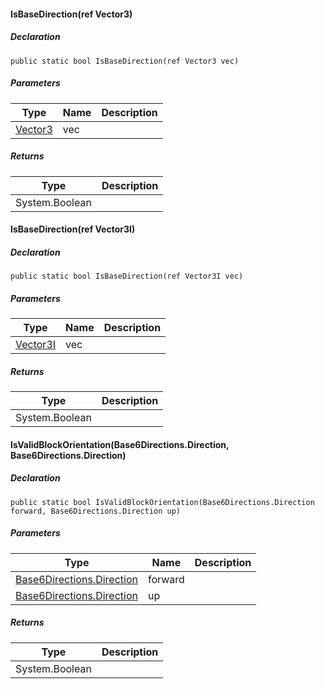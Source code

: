 #### IsBaseDirection(ref Vector3)

##### Declaration

```
public static bool IsBaseDirection(ref Vector3 vec)
```

##### Parameters

| Type | Name | Description |
| --- | --- | --- |
| [Vector3](https://keensoftwarehouse.github.io/SpaceEngineersModAPI/api/VRageMath.Vector3.html) | vec |     |

##### Returns

| Type | Description |
| --- | --- |
| System.Boolean |     |

#### IsBaseDirection(ref Vector3I)

##### Declaration

```
public static bool IsBaseDirection(ref Vector3I vec)
```

##### Parameters

| Type | Name | Description |
| --- | --- | --- |
| [Vector3I](https://keensoftwarehouse.github.io/SpaceEngineersModAPI/api/VRageMath.Vector3I.html) | vec |     |

##### Returns

| Type | Description |
| --- | --- |
| System.Boolean |     |

#### IsValidBlockOrientation(Base6Directions.Direction, Base6Directions.Direction)

##### Declaration

```
public static bool IsValidBlockOrientation(Base6Directions.Direction forward, Base6Directions.Direction up)
```

##### Parameters

| Type | Name | Description |
| --- | --- | --- |
| [Base6Directions.Direction](https://keensoftwarehouse.github.io/SpaceEngineersModAPI/api/VRageMath.Base6Directions.Direction.html) | forward |     |
| [Base6Directions.Direction](https://keensoftwarehouse.github.io/SpaceEngineersModAPI/api/VRageMath.Base6Directions.Direction.html) | up  |     |

##### Returns

| Type | Description |
| --- | --- |
| System.Boolean |     |